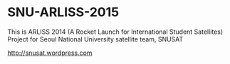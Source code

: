 # SNU-ARLISS-2015

This is ARLISS 2014 (A Rocket Launch for International Student Satellites) Project for Seoul National University satellite team, SNUSAT

http://snusat.wordpress.com